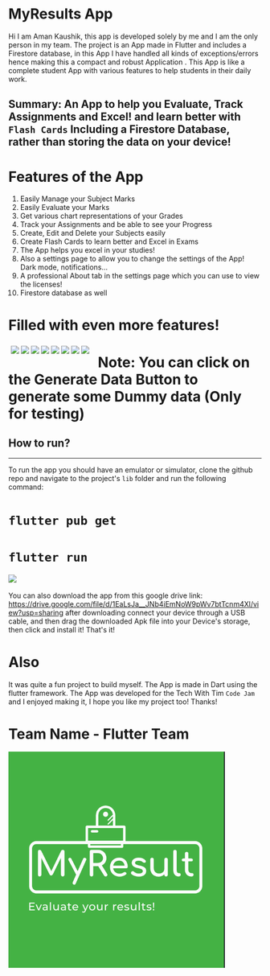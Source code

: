 # MyResults App

Hi I am Aman Kaushik, this app is developed solely by me and I am the only person in my team. The project is an App made in Flutter and includes a Firestore database, in this App I have handled all kinds of exceptions/errors hence making this a compact and robust Application . This App is like a complete student App with various features to help students in their daily work.
## Summary: An App to help you Evaluate, Track Assignments and Excel! and learn better with `Flash Cards` Including a Firestore Database, rather than storing the data on your device!



# Features of the App
1. Easily Manage your Subject Marks
2. Easily Evaluate your Marks 
3. Get various chart representations of your Grades
4. Track your Assignments and be able to see your Progress
5. Create, Edit and Delete your Subjects easily
6. Create Flash Cards to learn better and Excel in Exams 
7. The App helps you excel in your studies!
8. Also a settings page to allow you to change the settings of the App! Dark mode, notifications...
9. A professional About tab in the settings page which you can use to view the licenses!
10. Firestore database as well

# Filled with even more features!

<div style="float: left;
  width: 33.33%;
  padding: 5px;"> 
   
   <image src="Screenshots/Areadme5.jpg" >
   <image src="Screenshots/Aimage8.jpg" >
   <image src="Screenshots/Areadme7.jpg" >
   <image src="Screenshots/Areadme6.jpg" >
   <image src="Screenshots/Areadme4.jpg" >
   <image src="Screenshots/Areadme3.jpg" >
   <image src="Screenshots/Areadme2.jpg" >
   <image src="Screenshots/Areadme1.jpg" >
   

</div>
   
# Note: You can click on the Generate Data Button to generate some Dummy data (Only for testing)
## How to run?
----

To run the app you should have an emulator or simulator, clone the github repo and navigate to the project's `lib` folder and run the following command:
# `flutter pub get` 
# `flutter run`
<div>
<image src="Screenshots/console.jpeg" >
  </div>

You can also download the app from this google drive link: https://drive.google.com/file/d/1EaLsJa__JNb4iEmNoW9pWv7btTcnm4Xl/view?usp=sharing
after downloading connect your device through a USB cable, and then drag the downloaded Apk file into your Device's storage, then click and install it!
That's it! 
# Also 
It was quite a fun project to build myself. The App is made in Dart using the flutter framework. The App was developed for the Tech With Tim `Code Jam` and I enjoyed making it, I hope you like my project too! Thanks!


# Team Name - Flutter Team
<div> 
  <img src="assets/logo.png">
</div>
